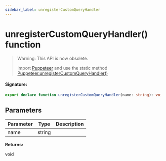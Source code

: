 ```yaml
---
sidebar_label: unregisterCustomQueryHandler
---
```


# unregisterCustomQueryHandler() function

> Warning: This API is now obsolete.
>
> Import [Puppeteer](./puppeteer.puppeteer.md) and use the static method [Puppeteer.unregisterCustomQueryHandler()](./puppeteer.puppeteer.unregistercustomqueryhandler.md)

#### Signature:

```typescript
export declare function unregisterCustomQueryHandler(name: string): void;
```

## Parameters

| Parameter | Type   | Description |
| --------- | ------ | ----------- |
| name      | string |             |

**Returns:**

void
